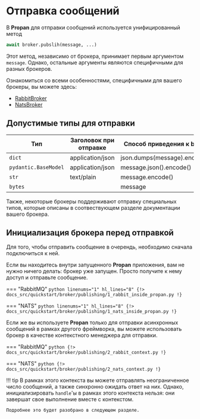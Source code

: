 # Отправка сообщений

В **Propan** для отправки сообщений используется унифицированный метод

```python
await broker.pubslih(message, ...)
```

Этот метод, независимо от брокера, принимает первым аргументом `message`. Однако, остальные аргументы являются
специфичными для разных брокеров.

Ознакомиться со всеми особенностями, специфичными для вашего брокеры, вы можете здесь:

* [RabbitBroker](../../../3_rabbit/4_publishing)
* [NatsBroker](../../../4_nats/3_publishing)

## Допустимые типы для отправки

| Тип                  | Заголовок при отправке      | Способ приведения к bytes    |
| -------------------- | --------------------------- | ---------------------------- |
| `dict`               | application/json            | json.dumps(message).encode() |
| `pydantic.BaseModel` | application/json            | message.json().encode()      |
| `str`                | text/plain                  | message.encode()             |
| `bytes`              |                             | message                      |

Также, некоторые брокеры поддерживают отправку специальных типов, которые описаны в соотвествующем разделе документации вашего брокера.

## Инициализация брокера перед отправкой

Для того, чтобы отправить сообщение в очерендь, необходимо сначала подключиться к ней.

Если вы находитесь внутри запущенного **Propan** приложения, вам не нужно ничего делать: брокер уже запущен.
Просто получите к нему доступ и отправьте сообщение.

=== "RabbitMQ"
    ```python linenums="1" hl_lines="8"
    {!> docs_src/quickstart/broker/publishing/1_rabbit_inside_propan.py !}
    ```

=== "NATS"
    ```python linenums="1" hl_lines="8"
    {!> docs_src/quickstart/broker/publishing/1_nats_inside_propan.py !}
    ```

Если же вы используете **Propan** только для отправки асинхронных сообщений в рамках другого фреймворка, вы можете использовать
брокер в качестве контекстного менеджера для отправки.

=== "RabbitMQ"
    ```python
    {!> docs_src/quickstart/broker/publishing/2_rabbit_context.py !}
    ```

=== "NATS"
    ```python
    {!> docs_src/quickstart/broker/publishing/2_nats_context.py !}
    ```

!!! tip
    В рамках этого контекста вы можете отправлять неограниченное число сообщений, а также синхронно ожидать ответ на них.
    Однако, инициализировать `handle`'ы в рамках этого контекста нельзя: они завершат свое выполнение вместе с контекстом.

    Подробнее это будет разобрано в следующем разделе.
